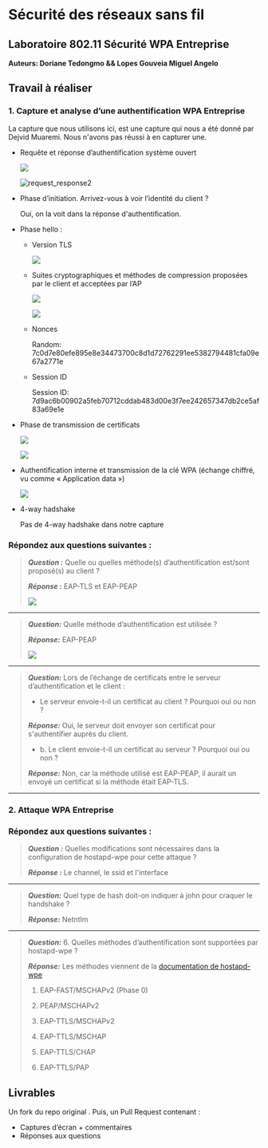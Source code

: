 # Sécurité des réseaux sans fil

## Laboratoire 802.11 Sécurité WPA Entreprise

__Auteurs: Doriane Tedongmo && Lopes Gouveia Miguel Angelo__



## Travail à réaliser

### 1. Capture et analyse d’une authentification WPA Entreprise

La capture que nous utilisons ici, est une capture qui nous a été donné par Dejvid Muaremi. Nous n'avons pas réussi à en capturer une.

- Requête et réponse d’authentification système ouvert

  ![](images\request_response1.JPG)

  ![request_response2](images\request_response2.JPG)

  

- Phase d’initiation. Arrivez-vous à voir l’identité du client ?

  Oui, on la voit dans la réponse d'authentification.

- Phase hello :

  - Version TLS

    ![](images\tls.JPG)

  - Suites cryptographiques et méthodes de compression proposées par le client et acceptées par l’AP

    ![](images\ciphersuite.JPG)

    ![](images\ciphersuiteServer.JPG)

  - Nonces

    Random: 7c0d7e80efe895e8e34473700c8d1d72762291ee5382794481cfa09e67a2771e

  - Session ID

    Session ID: 7d9ac6b00902a5feb70712cddab483d00e3f7ee242657347db2ce5af83a69e1e

- Phase de transmission de certificats

  ![](images\certificat.JPG)

  ![](images\change.JPG)

- Authentification interne et transmission de la clé WPA (échange chiffré, vu comme « Application data »)

  ![](images\authenti.JPG)

- 4-way hadshake

  Pas de 4-way hadshake dans notre capture

### Répondez aux questions suivantes :

> **_Question :_** Quelle ou quelles méthode(s) d’authentification est/sont proposé(s) au client ?
>
> **_Réponse :_** EAP-TLS et EAP-PEAP
>
> ![](images\methode_co.JPG)

---

> **_Question:_** Quelle méthode d’authentification est utilisée ?
>
> **_Réponse:_** EAP-PEAP
>
> ![](images\type.JPG)

---

> **_Question:_** Lors de l’échange de certificats entre le serveur d’authentification et le client :
> 
> - Le serveur envoie-t-il un certificat au client ? Pourquoi oui ou non ?
> 
> **_Réponse:_** Oui, le serveur doit envoyer son certificat pour s'authentifier auprès du client.
> 
> - b.	Le client envoie-t-il un certificat au serveur ? Pourquoi oui ou non ?
> 
> **_Réponse:_** Non, car la méthode utilisé est EAP-PEAP, il aurait un envoyé un certificat si la méthode était EAP-TLS.

---

### 2. Attaque WPA Entreprise

### Répondez aux questions suivantes :

> **_Question :_** Quelles modifications sont nécessaires dans la configuration de hostapd-wpe pour cette attaque ?
> 
> **_Réponse :_**  Le channel, le ssid et l'interface

---

> **_Question:_** Quel type de hash doit-on indiquer à john pour craquer le handshake ?
> 
> **_Réponse:_**  Netntlm

---

> **_Question:_** 6.	Quelles méthodes d’authentification sont supportées par hostapd-wpe ?
>
> **_Réponse:_** Les méthodes viennent de la [documentation de hostapd-wpe](https://tools.kali.org/wireless-attacks/hostapd-wpe)
>
> 1. EAP-FAST/MSCHAPv2 (Phase 0)
>
> 2. PEAP/MSCHAPv2
>
> 3. EAP-TTLS/MSCHAPv2
>
> 4. EAP-TTLS/MSCHAP
>
> 5. EAP-TTLS/CHAP
>
> 6. EAP-TTLS/PAP




## Livrables

Un fork du repo original . Puis, un Pull Request contenant :

-	Captures d’écran + commentaires
-	Réponses aux questions
